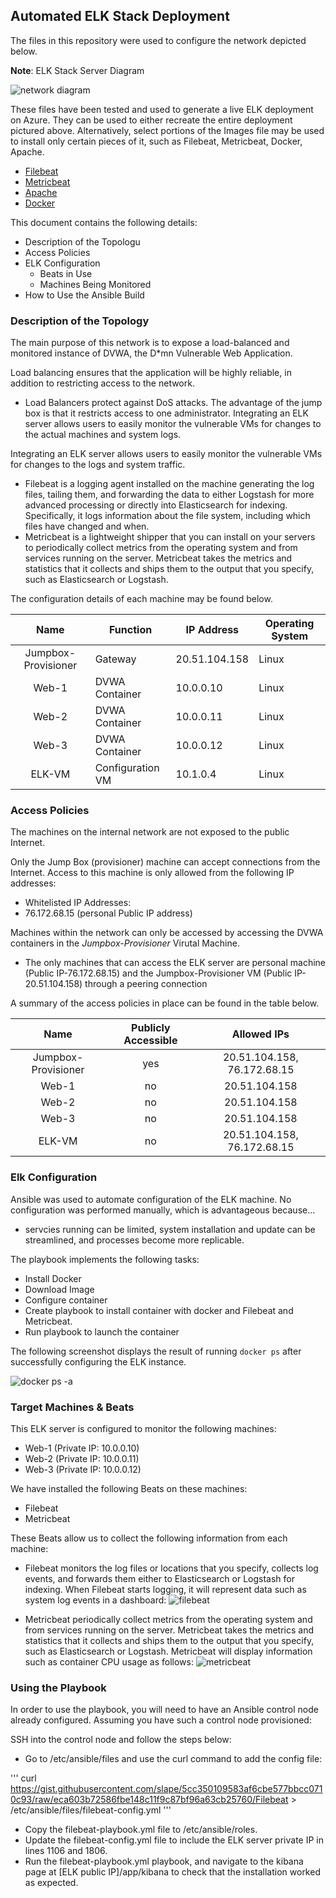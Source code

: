 ## Automated ELK Stack Deployment

The files in this repository were used to configure the network depicted below.

**Note**: ELK Stack Server Diagram

![network diagram](Diagrams/Cloud_Security(azure).png)

These files have been tested and used to generate a live ELK deployment on Azure. They can be used to either recreate the entire deployment pictured above. Alternatively, select portions of the Images file may be used to install only certain pieces of it, such as Filebeat, Metricbeat, Docker, Apache.

- [Filebeat](Images/filebeat_playbook.png)
- [Metricbeat](Images/metricbeat_playbook.png)
- [Apache](Images/apacheinstall_playbook.png)
- [Docker](Images/dockerinstall_playbook.png)

This document contains the following details:
- Description of the Topologu
- Access Policies
- ELK Configuration
  - Beats in Use
  - Machines Being Monitored
- How to Use the Ansible Build


### Description of the Topology

The main purpose of this network is to expose a load-balanced and monitored instance of DVWA, the D*mn Vulnerable Web Application.

Load balancing ensures that the application will be highly reliable, in addition to restricting access to the network.
- Load Balancers protect against DoS attacks. The advantage of the jump box is that it restricts access to one administrator. Integrating an ELK server allows users to easily monitor the vulnerable VMs for changes to the actual machines and system logs.

Integrating an ELK server allows users to easily monitor the vulnerable VMs for changes to the logs and system traffic.
-  Filebeat is a logging agent installed on the machine generating the log files, tailing them, and forwarding the data to either Logstash for more advanced processing or directly into Elasticsearch for indexing. Specifically, it logs information about the file system, including which files have changed and when.
- Metricbeat is a lightweight shipper that you can install on your servers to periodically collect metrics from the operating system and from services running on the server. Metricbeat takes the metrics and statistics that it collects and ships them to the output that you specify, such as Elasticsearch or Logstash.

The configuration details of each machine may be found below.


|         Name        | Function         | IP Address    | Operating System |
|:-------------------:|------------------|---------------|------------------|
| Jumpbox-Provisioner |      Gateway     | 20.51.104.158 |       Linux      |
|        Web-1        |  DVWA Container  |   10.0.0.10   |       Linux      |
|        Web-2        |  DVWA Container  |   10.0.0.11   |       Linux      |
|        Web-3        |  DVWA Container  |   10.0.0.12   |       Linux      |
|        ELK-VM       | Configuration VM |    10.1.0.4   |       Linux      |

### Access Policies

The machines on the internal network are not exposed to the public Internet. 

Only the Jump Box (provisioner) machine can accept connections from the Internet. Access to this machine is only allowed from the following IP addresses:
- Whitelisted IP Addresses:
- 76.172.68.15 (personal Public IP address)

Machines within the network can only be accessed by accessing the DVWA containers in the *Jumpbox-Provisioner* Virutal Machine.
- The only machines that can access the ELK server are personal machine (Public IP-76.172.68.15) and the Jumpbox-Provisioner VM (Public IP-20.51.104.158) through a peering connection

A summary of the access policies in place can be found in the table below.

|         Name        | Publicly Accessible |         Allowed IPs         |
|:-------------------:|:-------------------:|:---------------------------:|
| Jumpbox-Provisioner |         yes         | 20.51.104.158, 76.172.68.15 |
|        Web-1        |          no         |        20.51.104.158        |
|        Web-2        |          no         |        20.51.104.158        |
|        Web-3        |          no         |        20.51.104.158        |
|        ELK-VM       |          no         | 20.51.104.158, 76.172.68.15 |

### Elk Configuration

Ansible was used to automate configuration of the ELK machine. No configuration was performed manually, which is advantageous because...
- servcies running can be limited, system installation and update can be streamlined, and processes become more replicable.

The playbook implements the following tasks:
- Install Docker
- Download Image
- Configure container
- Create playbook to install container with docker and Filebeat and Metricbeat.
- Run playbook to launch the container

The following screenshot displays the result of running `docker ps` after successfully configuring the ELK instance. 

![docker ps -a](Images/elkserver_docker.png)

### Target Machines & Beats
This ELK server is configured to monitor the following machines:
- Web-1 (Private IP: 10.0.0.10)
- Web-2 (Private IP: 10.0.0.11)
- Web-3 (Private IP: 10.0.0.12)

We have installed the following Beats on these machines:
- Filebeat
- Metricbeat

These Beats allow us to collect the following information from each machine:
- Filebeat monitors the log files or locations that you specify, collects log events, and forwards them either to Elasticsearch or Logstash for indexing. When Filebeat starts logging, it will represent data such as system log events in a dashboard:
![filebeat](Images/filebeat_ss.png)

- Metricbeat periodically collect metrics from the operating system and from services running on the server. Metricbeat takes the metrics and statistics that it collects and ships them to the output that you specify, such as Elasticsearch or Logstash. Metricbeat will display information such as container CPU usage as follows:
![metricbeat](Images/metricbeat_ss.png)

### Using the Playbook
In order to use the playbook, you will need to have an Ansible control node already configured. Assuming you have such a control node provisioned: 

SSH into the control node and follow the steps below:

- Go to /etc/ansible/files and use the curl command to add the config file:

'''
curl https://gist.githubusercontent.com/slape/5cc350109583af6cbe577bbcc0710c93/raw/eca603b72586fbe148c11f9c87bf96a63cb25760/Filebeat > /etc/ansible/files/filebeat-config.yml
'''

- Copy the filebeat-playbook.yml file to /etc/ansible/roles.
- Update the filebeat-config.yml file to include the ELK server private IP in lines 1106 and 1806.
- Run the filebeat-playbook.yml playbook, and navigate to the kibana page at [ELK public IP]/app/kibana to check that the installation worked as expected.


